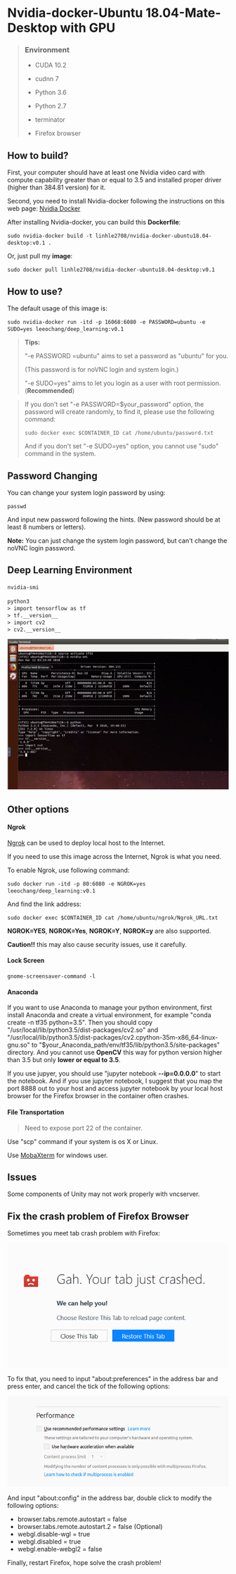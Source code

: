 # Nvidia-docker-Ubuntu 18.04-Mate-Desktop with GPU

> ### Environment
>
> - CUDA 10.2
> - cudnn 7
>
>
> - Python 3.6
> - Python 2.7
> - terminator
> - Firefox browser



## How to build?

First, your computer should have at least one Nvidia video card with compute capability greater than or equal to 3.5 and installed proper driver (higher than 384.81 version) for it. 

Second, you need to install Nvidia-docker following the instructions on this web page: [Nvidia Docker](https://github.com/nvidia/nvidia-docker/wiki/Installation-(version-2.0))

After installing Nvidia-docker, you can build this **Dockerfile**:

```
sudo nvidia-docker build -t linhle2708/nvidia-docker-ubuntu18.04-desktop:v0.1 .
```

Or, just pull my **image**:

```
sudo docker pull linhle2708/nvidia-docker-ubuntu18.04-desktop:v0.1
```

## How to use?

The default usage of this image is:

```
sudo nvidia-docker run -itd -p 16068:6080 -e PASSWORD=ubuntu -e SUDO=yes leeochang/deep_learning:v0.1
```

> **Tips:**
>
> "-e PASSWORD =ubuntu"  aims to set a password as "ubuntu" for you.
>
> (This password is for noVNC login and system login.)
>
> "-e SUDO=yes" aims to let you login as a user with root permission. (**Recommended**)

> If you don't set "-e PASSWORD=$your_password" option,  the password will create randomly, to find it, please use the following command:
>
> ```shell
> sudo docker exec $CONTAINER_ID cat /home/ubuntu/password.txt
> ```
>
> And if you don't set "-e SUDO=yes" option, you cannot use "sudo" command in the system.


## Password Changing

You can change your system login password by using:

```shell
passwd
```

And input new password following the hints. (New password should be at least 8 numbers or letters).

**Note:** You can just change the system login password, but can't change the noVNC login password.

## Deep Learning Environment

```shell
nvidia-smi

python3
> import tensorflow as tf
> tf.__version__
> import cv2
> cv2.__version__
```



![](pic/5.png)

## Other options

#### Ngrok

[Ngrok](https://ngrok.com/) can be used to deploy local host to the Internet.

If you need to use this image across the Internet, Ngrok is what you need.

To enable Ngrok, use following command:

```
sudo docker run -itd -p 80:6080 -e NGROK=yes leeochang/deep_learning:v0.1
```

And find the link address:

```
sudo docker exec $CONTAINER_ID cat /home/ubuntu/ngrok/Ngrok_URL.txt
```

**NGROK=YES**, **NGROK=Yes**, **NGROK=Y**, **NGROK=y** are also supported.

 **Caution!!** this may also cause security issues, use it carefully.

#### Lock Screen

```shell
gnome‐screensaver‐command ‐l
```



#### Anaconda

If you want to use Anaconda to manage your python environment, first install Anaconda and create a virtual environment, for example "conda create -n tf35 python=3.5". Then you should copy "/usr/local/lib/python3.5/dist-packages/cv2.so" and "/usr/local/lib/python3.5/dist-packages/cv2.cpython-35m-x86_64-linux-gnu.so" to "$your_Anaconda_path/env/tf35/lib/python3.5/site-packages" directory. And you cannot use **OpenCV** this way for python version higher than 3.5 but only **lower or equal to 3.5**.

If you use jupyer, you should use "jupyter notebook **--ip=0.0.0.0**" to start the notebook. And if you use jupyter notebook, I suggest that you map the port 8888 out to your host and access jupyter notebook by your local host browser for the Firefox browser in the container often crashes.

#### File Transportation

> Need to expose port 22 of the container.

Use "scp" command if your system is os X or Linux.

Use [MobaXterm](https://mobaxterm.mobatek.net/) for windows user.


## Issues

Some components of Unity may not work properly with vncserver.

## Fix the crash problem of Firefox Browser

Sometimes you meet tab crash problem with Firefox:

![](pic/6.png)

To fix that, you need to input "about:preferences" in the address bar and press enter, and cancel the tick of the following options:

![](pic/7.png)

And input "about:config" in the address bar, double click to modify the following options:

- browser.tabs.remote.autostart = false
- browser.tabs.remote.autostart.2 = false (Optional)
- webgl.disable-wgl = true
- webgl.disabled = true
- webgl.enable-webgl2 = false

Finally, restart Firefox, hope solve the crash problem!

